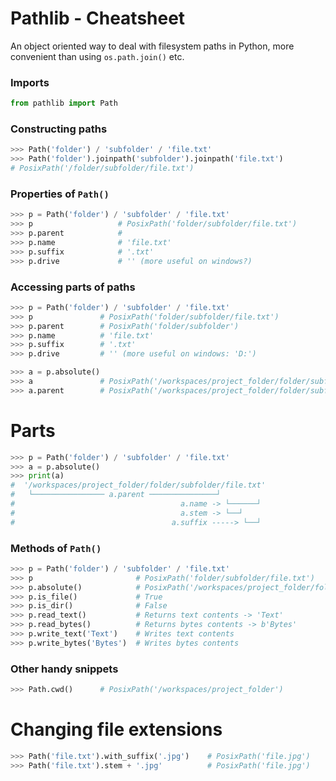 # Pathlib - Cheatsheet

An object oriented way to deal with filesystem paths in Python, more convenient than using `os.path.join()` etc.

### Imports
```python
from pathlib import Path
```
### Constructing paths
```python
>>> Path('folder') / 'subfolder' / 'file.txt'     
>>> Path('folder').joinpath('subfolder').joinpath('file.txt')
# PosixPath('/folder/subfolder/file.txt')
```

### Properties of `Path()`
```python
>>> p = Path('folder') / 'subfolder' / 'file.txt'
>>> p                   # PosixPath('folder/subfolder/file.txt')
>>> p.parent            # 
>>> p.name              # 'file.txt'
>>> p.suffix            # '.txt'
>>> p.drive             # '' (more useful on windows?)

```

### Accessing parts of paths
```python
>>> p = Path('folder') / 'subfolder' / 'file.txt'
>>> p               # PosixPath('folder/subfolder/file.txt')
>>> p.parent        # PosixPath('folder/subfolder')
>>> p.name          # 'file.txt'
>>> p.suffix        # '.txt'
>>> p.drive         # '' (more useful on windows: 'D:')

>>> a = p.absolute()
>>> a               # PosixPath('/workspaces/project_folder/folder/subfolder/file.txt')
>>> a.parent        # PosixPath('/workspaces/project_folder/folder/subfolder')
```

# Parts
```python
>>> p = Path('folder') / 'subfolder' / 'file.txt'
>>> a = p.absolute()
>>> print(a)
#  '/workspaces/project_folder/folder/subfolder/file.txt'
#   └──────────────── a.parent ───────────────┘
#                                     a.name -> └──────┘
#                                     a.stem -> └──┘
#                                   a.suffix -----> └──┘
```

### Methods of `Path()`
```python
>>> p = Path('folder') / 'subfolder' / 'file.txt'
>>> p                       # PosixPath('folder/subfolder/file.txt')
>>> p.absolute()            # PosixPath('/workspaces/project_folder/folder/subfolder/file.txt')
>>> p.is_file()             # True
>>> p.is_dir()              # False
>>> p.read_text()           # Returns text contents -> 'Text'
>>> p.read_bytes()          # Returns bytes contents -> b'Bytes'
>>> p.write_text('Text')    # Writes text contents
>>> p.write_bytes('Bytes')  # Writes bytes contents
```

### Other handy snippets
```python
>>> Path.cwd()      # PosixPath('/workspaces/project_folder')

```

# Changing file extensions
```python
>>> Path('file.txt').with_suffix('.jpg')    # PosixPath('file.jpg')
>>> Path('file.txt').stem + '.jpg'          # PosixPath('file.jpg')
```
